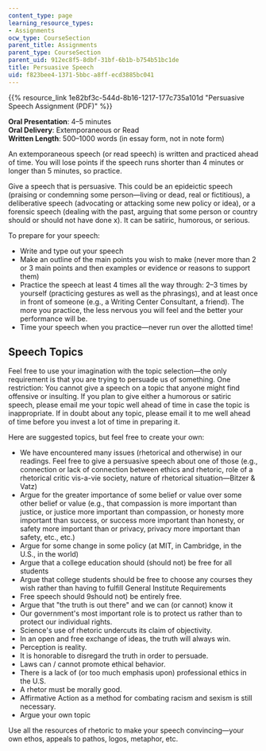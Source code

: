 ```yaml
---
content_type: page
learning_resource_types:
- Assignments
ocw_type: CourseSection
parent_title: Assignments
parent_type: CourseSection
parent_uid: 912ec8f5-8dbf-31bf-6b1b-b754b51bc1de
title: Persuasive Speech
uid: f823bee4-1371-5bbc-a8ff-ecd3885bc041
---
```


{{% resource_link 1e82bf3c-544d-8b16-1217-177c735a101d "Persuasive Speech Assignment (PDF)" %}}

**Oral Presentation**: 4–5 minutes  
**Oral Delivery**: Extemporaneous or Read  
**Written Length**: 500–1000 words (in essay form, not in note form)

An extemporaneous speech (or read speech) is written and practiced ahead of time. You will lose points if the speech runs shorter than 4 minutes or longer than 5 minutes, so practice.

Give a speech that is persuasive. This could be an epideictic speech (praising or condemning some person—living or dead, real or fictitious), a deliberative speech (advocating or attacking some new policy or idea), or a forensic speech (dealing with the past, arguing that some person or country should or should not have done x). It can be satiric, humorous, or serious.

To prepare for your speech:

*   Write and type out your speech
*   Make an outline of the main points you wish to make (never more than 2 or 3 main points and then examples or evidence or reasons to support them)
*   Practice the speech at least 4 times all the way through: 2–3 times by yourself (practicing gestures as well as the phrasings), and at least once in front of someone (e.g., a Writing Center Consultant, a friend). The more you practice, the less nervous you will feel and the better your performance will be.
*   Time your speech when you practice—never run over the allotted time!

Speech Topics
-------------

Feel free to use your imagination with the topic selection—the only requirement is that you are trying to persuade us of something. One restriction: You cannot give a speech on a topic that anyone might find offensive or insulting. If you plan to give either a humorous or satiric speech, please email me your topic well ahead of time in case the topic is inappropriate. If in doubt about any topic, please email it to me well ahead of time before you invest a lot of time in preparing it.

Here are suggested topics, but feel free to create your own:

*   We have encountered many issues (rhetorical and otherwise) in our readings. Feel free to give a persuasive speech about one of those (e.g., connection or lack of connection between ethics and rhetoric, role of a rhetorical critic vis-a-vie society, nature of rhetorical situation—Bitzer & Vatz)
*   Argue for the greater importance of some belief or value over some other belief or value (e.g., that compassion is more important than justice, or justice more important than compassion, or honesty more important than success, or success more important than honesty, or safety more important than or privacy, privacy more important than safety, etc., etc.)
*   Argue for some change in some policy (at MIT, in Cambridge, in the U.S., in the world)
*   Argue that a college education should (should not) be free for all students
*   Argue that college students should be free to choose any courses they wish rather than having to fulfill General Institute Requirements
*   Free speech should 9should not) be entirely free.
*   Argue that "the truth is out there" and we can (or cannot) know it
*   Our government's most important role is to protect us rather than to protect our individual rights.
*   Science's use of rhetoric undercuts its claim of objectivity.
*   In an open and free exchange of ideas, the truth will always win.
*   Perception is reality.
*   It is honorable to disregard the truth in order to persuade.
*   Laws can / cannot promote ethical behavior.
*   There is a lack of (or too much emphasis upon) professional ethics in the U.S.
*   A rhetor must be morally good.
*   Affirmative Action as a method for combating racism and sexism is still necessary.
*   Argue your own topic

Use all the resources of rhetoric to make your speech convincing—your own ethos, appeals to pathos, logos, metaphor, etc.